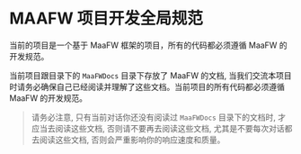 # MAAFW 项目开发全局规范

当前的项目是一个基于 MaaFW 框架的项目，所有的代码都必须遵循 MaaFW 的开发规范。

当前项目跟目录下的 `MaaFWDocs` 目录下存放了 MaaFW 的文档, 当我们交流本项目时请务必确保自己已经阅读并理解了这些文档。当前项目的所有代码都必须遵循 MaaFW 的开发规范。

> 请务必注意, 只有当前对话你还没有阅读过 `MaaFWDocs` 目录下的文档时, 才应当去阅读这些文档, 否则请不要再去阅读这些文档, 尤其是不要每次对话都去阅读这些文档, 否则会严重影响你的响应速度和质量。